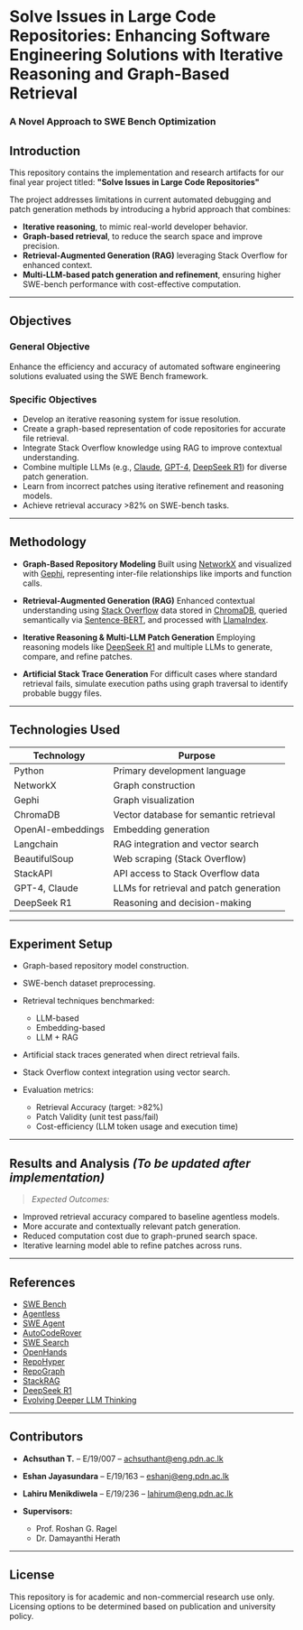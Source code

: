 # Solve Issues in Large Code Repositories: Enhancing Software Engineering Solutions with Iterative Reasoning and Graph-Based Retrieval

### A Novel Approach to SWE Bench Optimization

## Introduction

This repository contains the implementation and research artifacts for our final year project titled:
**"Solve Issues in Large Code Repositories"**

The project addresses limitations in current automated debugging and patch generation methods by introducing a hybrid approach that combines:

* **Iterative reasoning**, to mimic real-world developer behavior.
* **Graph-based retrieval**, to reduce the search space and improve precision.
* **Retrieval-Augmented Generation (RAG)** leveraging Stack Overflow for enhanced context.
* **Multi-LLM-based patch generation and refinement**, ensuring higher SWE-bench performance with cost-effective computation.

---

## Objectives

### General Objective

Enhance the efficiency and accuracy of automated software engineering solutions evaluated using the SWE Bench framework.

### Specific Objectives

* Develop an iterative reasoning system for issue resolution.
* Create a graph-based representation of code repositories for accurate file retrieval.
* Integrate Stack Overflow knowledge using RAG to improve contextual understanding.
* Combine multiple LLMs (e.g., [Claude](https://www.anthropic.com/index/introducing-claude), [GPT-4](https://openai.com/gpt-4), [DeepSeek R1](https://arxiv.org/abs/2501.12948)) for diverse patch generation.
* Learn from incorrect patches using iterative refinement and reasoning models.
* Achieve retrieval accuracy >82% on SWE-bench tasks.

---

## Methodology

* **Graph-Based Repository Modeling**
  Built using [NetworkX](https://networkx.org/) and visualized with [Gephi](https://gephi.org/), representing inter-file relationships like imports and function calls.

* **Retrieval-Augmented Generation (RAG)**
  Enhanced contextual understanding using [Stack Overflow](https://stackoverflow.com/) data stored in [ChromaDB](https://www.trychroma.com/), queried semantically via [Sentence-BERT](https://www.sbert.net/), and processed with [LlamaIndex](https://www.llamaindex.ai/).

* **Iterative Reasoning & Multi-LLM Patch Generation**
  Employing reasoning models like [DeepSeek R1](https://arxiv.org/abs/2501.12948) and multiple LLMs to generate, compare, and refine patches.

* **Artificial Stack Trace Generation**
  For difficult cases where standard retrieval fails, simulate execution paths using graph traversal to identify probable buggy files.

---

## Technologies Used

| Technology        | Purpose                                 |
| ----------------- | --------------------------------------- |
| Python            | Primary development language            |
| NetworkX          | Graph construction                      |
| Gephi             | Graph visualization                     |
| ChromaDB          | Vector database for semantic retrieval  |
| OpenAI-embeddings | Embedding generation                    |
| Langchain         | RAG integration and vector search       |
| BeautifulSoup     | Web scraping (Stack Overflow)           |
| StackAPI          | API access to Stack Overflow data       |
| GPT-4, Claude     | LLMs for retrieval and patch generation |
| DeepSeek R1       | Reasoning and decision-making           |

---

## Experiment Setup

* Graph-based repository model construction.
* SWE-bench dataset preprocessing.
* Retrieval techniques benchmarked:

  * LLM-based
  * Embedding-based
  * LLM + RAG
* Artificial stack traces generated when direct retrieval fails.
* Stack Overflow context integration using vector search.
* Evaluation metrics:

  * Retrieval Accuracy (target: >82%)
  * Patch Validity (unit test pass/fail)
  * Cost-efficiency (LLM token usage and execution time)

---

## Results and Analysis *(To be updated after implementation)*

> *Expected Outcomes:*

* Improved retrieval accuracy compared to baseline agentless models.
* More accurate and contextually relevant patch generation.
* Reduced computation cost due to graph-pruned search space.
* Iterative learning model able to refine patches across runs.

---

## References

* [SWE Bench](https://arxiv.org/abs/2310.06770)
* [Agentless](https://arxiv.org/abs/2407.01489)
* [SWE Agent](https://arxiv.org/abs/2405.15793)
* [AutoCodeRover](https://dl.acm.org/doi/10.1145/3597926.3627613)
* [SWE Search](https://arxiv.org/abs/2410.20285)
* [OpenHands](https://arxiv.org/abs/2407.16741)
* [RepoHyper](https://arxiv.org/abs/2403.06095)
* [RepoGraph](https://arxiv.org/abs/2410.14684)
* [StackRAG](https://arxiv.org/abs/2406.13840)
* [DeepSeek R1](https://arxiv.org/abs/2501.12948)
* [Evolving Deeper LLM Thinking](https://arxiv.org/abs/2501.09891)

---

## Contributors

* **Achsuthan T.** – E/19/007 – [achsuthant@eng.pdn.ac.lk](mailto:achsuthant@eng.pdn.ac.lk)
* **Eshan Jayasundara** – E/19/163 – [eshanj@eng.pdn.ac.lk](mailto:eshanj@eng.pdn.ac.lk)
* **Lahiru Menikdiwela** – E/19/236 – [lahirum@eng.pdn.ac.lk](mailto:lahirum@eng.pdn.ac.lk)
* **Supervisors:**

  * Prof. Roshan G. Ragel
  * Dr. Damayanthi Herath

---

## License

This repository is for academic and non-commercial research use only. Licensing options to be determined based on publication and university policy.
